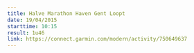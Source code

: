 ```yaml
---
title: Halve Marathon Haven Gent Loopt
date: 19/04/2015
starttime: 10:15
result: 1u46
link: https://connect.garmin.com/modern/activity/750649637
---
```


